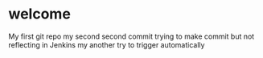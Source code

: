 # welcome
My first git repo
my second second commit trying to make commit but not reflecting in Jenkins
my another try to trigger automatically
